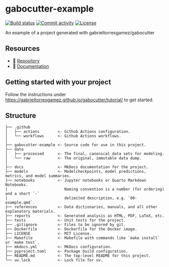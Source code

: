 # gabocutter-example

[![Build status](https://img.shields.io/github/actions/workflow/status/gabrieltorresgamez/gabocutter-example/main.yml?branch=main)](https://github.com/gabrieltorresgamez/gabocutter-example/actions/workflows/main.yml?query=branch%3Amain)
[![Commit activity](https://img.shields.io/github/commit-activity/m/gabrieltorresgamez/gabocutter-example)](https://img.shields.io/github/commit-activity/m/gabrieltorresgamez/gabocutter-example)
[![License](https://img.shields.io/github/license/gabrieltorresgamez/gabocutter-example)](https://img.shields.io/github/license/gabrieltorresgamez/gabocutter-example)

An example of a project generated with gabrieltorresgamez/gabocutter

## Resources

- 🚀 [Repository](https://github.com/gabrieltorresgamez/gabocutter-example/)
- 📖 [Documentation](https://gabrieltorresgamez.github.io/gabocutter-example/)

## Getting started with your project

Follow the instructions under https://gabrieltorresgamez.github.io/gabocutter/tutorial/ to get started.

## Structure

    ├── .github
    │   ├── actions        <- Github Actions configuration.
    │   └── workflows      <- Github Actions workflows.
    │   
    ├── gabocutter-example <- Source code for use in this project.
    ├── data
    │   ├── processed      <- The final, canonical data sets for modeling.
    │   └── raw            <- The original, immutable data dump.
    │
    ├── docs               <- MkDocs documentation for the project.
    ├── models             <- Modelcheckpoints, model predictions, metrics, and model summaries.
    ├── notebooks          <- Jupyter notebooks or Quarto Markdown Notebooks. 
    │                         Naming convention is a number (for ordering) and a short `-` 
    │                         delimited description, e.g. `00-example.qmd`.
    ├── references         <- Data dictionaries, manuals, and all other explanatory materials.    
    ├── reports            <- Generated analysis as HTML, PDF, LaTeX, etc.
    ├── tests              <- Unit tests for the project.
    ├── .gitignore         <- Files to be ignored by git.
    ├── Dockerfile         <- Dockerfile for the Docker image.
    ├── LICENSE            <- MIT License.
    ├── Makefile           <- Makefile with commands like `make install` or `make test`.
    ├── mkdocs.yml         <- MkDocs configuration.
    ├── pyproject.toml     <- Package build configuration.
    ├── README.md          <- The top-level README for this project.
    └── uv.lock            <- Lock file for uv.